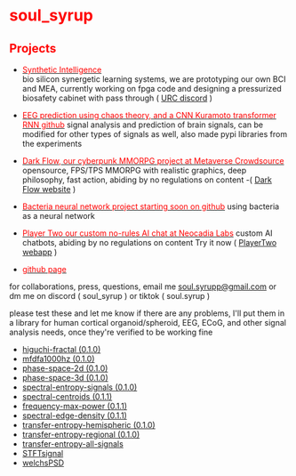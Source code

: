 # <span style="color:red">soul_syrup</span>

## <span style="color:red">Projects</span>

- [<span style="color:red">Synthetic Intelligence</span>](https://github.com/Unlimited-Research-Cooperative/Human-Brain-Rat)  
  bio silicon synergetic learning systems, we are prototyping our own BCI and MEA, currently working on fpga code and designing a pressurized biosafety cabinet with pass through
  ( [URC discord](https://discord.gg/rnurSVdwTr) )
  
- [<span style="color:red">EEG prediction using chaos theory, and a CNN Kuramoto transformer RNN github</span>](https://github.com/Metaverse-Crowdsource/EEG-tES-Chaos-Neural-Net)
  signal analysis and prediction of brain signals, can be modified for other types of signals as well, also made pypi libraries from the experiments
  
- [<span style="color:red">Dark Flow, our cyberpunk MMORPG project at Metaverse Crowdsource</span>](https://discord.gg/HBHGvDxDmt) 
  opensource, FPS/TPS MMORPG with realistic graphics, deep philosophy, fast action, abiding by no regulations on content
  -( [Dark Flow website](https://mvcs.one) )

  
- [<span style="color:red">Bacteria neural network project starting soon on github</span>](https://github.com/Metaverse-Crowdsource/Bacteria-Neural-Network)
  using bacteria as a neural network
  
- [<span style="color:red">Player Two our custom no-rules AI chat at Neocadia Labs</span>](https://discord.gg/r2qUZMkGCB) 
  custom AI chatbots, abiding by no regulations on content
  Try it now ( [PlayerTwo webapp](https://app.playertwo.ai/#/) )

- [<span style="color:red">github page</span>](https://soulsyrup.github.io/)
 

for collaborations, press, questions, email me soul.syrupp@gmail.com or dm me on discord ( soul_syrup ) or tiktok ( soul.syrup )

please test these and let me know if there are any problems, I'll put them in a library for human cortical organoid/spheroid, EEG, ECoG, and other signal analysis needs, once they're verified to be working fine

- [higuchi-fractal (0.1.0)](https://pypi.org/project/higuchi-fractal/0.1.0/)
- [mfdfa1000hz (0.1.0)](https://pypi.org/project/mfdfa1000hz/0.1.0/)
- [phase-space-2d (0.1.0)](https://pypi.org/project/phase-space-2d/0.1.0/)
- [phase-space-3d (0.1.0)](https://pypi.org/project/phase-space-3d/0.1.0/)
- [spectral-entropy-signals (0.1.0)](https://pypi.org/project/spectral-entropy-signals/0.1.0/)
- [spectral-centroids (0.1.1)](https://pypi.org/project/spectral-centroids/0.1.1/)
- [frequency-max-power (0.1.1)](https://pypi.org/project/frequency-max-power/0.1.1/)
- [spectral-edge-density (0.1.1)](https://pypi.org/project/spectral-edge-density/0.1.1/)
- [transfer-entropy-hemispheric (0.1.0)](https://pypi.org/project/transfer-entropy-hemispheric/0.1.0/)
- [transfer-entropy-regional (0.1.0)](https://pypi.org/project/transfer-entropy-regional/0.1.0/)
- [transfer-entropy-all-signals](https://pypi.org/project/transfer-entropy-all-signals/)
- [STFTsignal](https://pypi.org/project/STFTsignal/)
- [welchsPSD](https://pypi.org/project/welchsPSD/)


